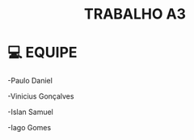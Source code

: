 <h1 align="center"> TRABALHO A3</h1>


# 💻 EQUIPE
<p> -Paulo Daniel </p>
<p> -Vinicius Gonçalves </p>
<p> -Islan Samuel   </p>
<p> -Iago Gomes  </p> 
